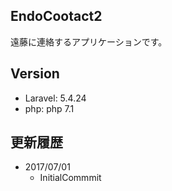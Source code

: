 ## EndoCootact2

遠藤に連絡するアプリケーションです。

## Version

- Laravel: 5.4.24
- php: php 7.1

## 更新履歴

- 2017/07/01
  - InitialCommmit

